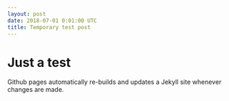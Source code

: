 ```yaml
---
layout: post
date: 2018-07-01 0:01:00 UTC
title: Temporary test post
---
```


# Just a test

Github pages automatically re-builds and updates a Jekyll site whenever changes are made.
